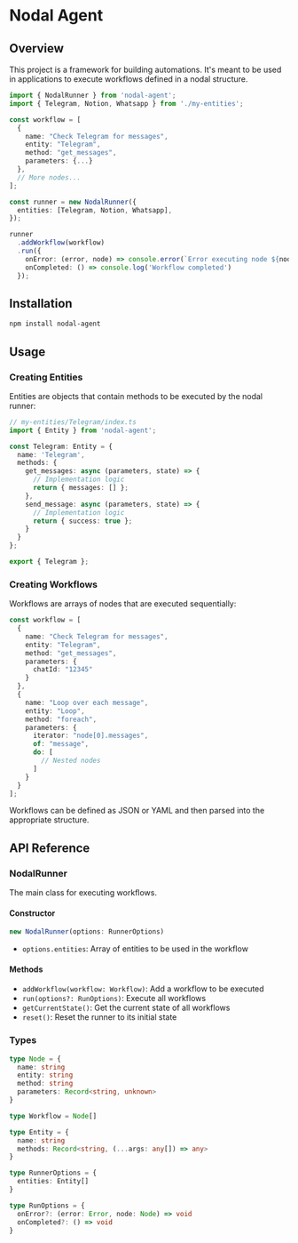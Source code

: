 # Nodal Agent

## Overview
This project is a framework for building automations. It's meant to be used in applications to execute workflows defined in a nodal structure.

```typescript
import { NodalRunner } from 'nodal-agent';
import { Telegram, Notion, Whatsapp } from './my-entities';

const workflow = [
  {
    name: "Check Telegram for messages",
    entity: "Telegram",
    method: "get_messages",
    parameters: {...}
  },
  // More nodes...
];

const runner = new NodalRunner({
  entities: [Telegram, Notion, Whatsapp],
});

runner
  .addWorkflow(workflow)
  .run({
    onError: (error, node) => console.error(`Error executing node ${node.name}:`, error),
    onCompleted: () => console.log('Workflow completed')
  });
```

## Installation

```bash
npm install nodal-agent
```

## Usage

### Creating Entities

Entities are objects that contain methods to be executed by the nodal runner:

```typescript
// my-entities/Telegram/index.ts
import { Entity } from 'nodal-agent';

const Telegram: Entity = {
  name: 'Telegram',
  methods: {
    get_messages: async (parameters, state) => {
      // Implementation logic
      return { messages: [] };
    },
    send_message: async (parameters, state) => {
      // Implementation logic
      return { success: true };
    }
  }
};

export { Telegram };
```

### Creating Workflows

Workflows are arrays of nodes that are executed sequentially:

```typescript
const workflow = [
  {
    name: "Check Telegram for messages",
    entity: "Telegram",
    method: "get_messages",
    parameters: {
      chatId: "12345"
    }
  },
  {
    name: "Loop over each message",
    entity: "Loop",
    method: "foreach",
    parameters: {
      iterator: "node[0].messages",
      of: "message",
      do: [
        // Nested nodes
      ]
    }
  }
];
```

Workflows can be defined as JSON or YAML and then parsed into the appropriate structure.

## API Reference

### NodalRunner

The main class for executing workflows.

#### Constructor

```typescript
new NodalRunner(options: RunnerOptions)
```

- `options.entities`: Array of entities to be used in the workflow

#### Methods

- `addWorkflow(workflow: Workflow)`: Add a workflow to be executed
- `run(options?: RunOptions)`: Execute all workflows
- `getCurrentState()`: Get the current state of all workflows
- `reset()`: Reset the runner to its initial state

### Types

```typescript
type Node = {
  name: string
  entity: string
  method: string
  parameters: Record<string, unknown>
}

type Workflow = Node[]

type Entity = {
  name: string
  methods: Record<string, (...args: any[]) => any>
}

type RunnerOptions = {
  entities: Entity[]
}

type RunOptions = {
  onError?: (error: Error, node: Node) => void
  onCompleted?: () => void
}
```